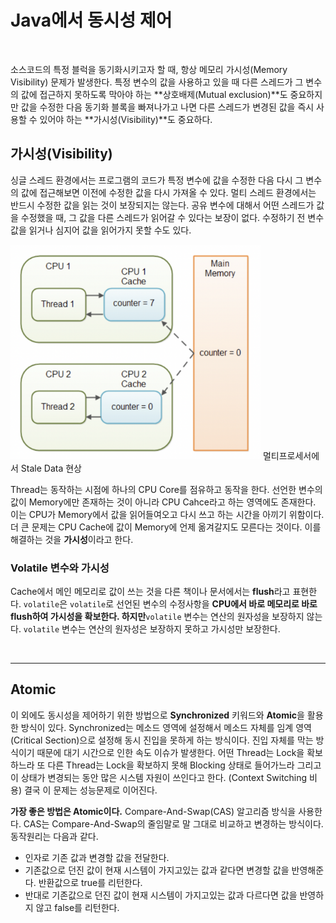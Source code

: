 # Java에서 동시성 제어

<br/>

소스코드의 특정 블럭을 동기화시키고자 할 때, 항상 메모리 가시성(Memory Visibility) 문제가 발생한다. 특정 변수의 값을 사용하고 있을 때 다른 스레드가 그 변수의 값에 접근하지 못하도록 막아야 하는 **상호배제(Mutual exclusion)**도 중요하지만 값을 수정한 다음 동기화 블록을 빠져나가고 나면 다른 스레드가 변경된 값을 즉시 사용할 수 있어야 하는 **가시성(Visibility)**도 중요하다.

## 가시성(**Visibility**)

싱글 스레드 환경에서는 프로그램의 코드가 특정 변수에 값을 수정한 다음 다시 그 변수의 값에 접근해보면 이전에 수정한 값을 다시 가져올 수 있다. 멀티 스레드 환경에서는 반드시 수정한 값을 읽는 것이 보장되지는 않는다. 공유 변수에 대해서 어떤 스레드가 값을 수정했을 때, 그 값을 다른 스레드가 읽어갈 수 있다는 보장이 없다. 수정하기 전 변수 값을 읽거나 심지어 값을 읽어가지 못할 수도 있다.

<img src="./images/cpu-main-memory.png" width="400px"/>
멀티프로세서에서 Stale Data 현상

Thread는 동작하는 시점에 하나의 CPU Core를 점유하고 동작을 한다. 선언한 변수의 값이 Memory에만 존재하는 것이 아니라 CPU Cahce라고 하는 영역에도 존재한다. 이는 CPU가 Memory에서 값을 읽어들여오고 다시 쓰고 하는 시간을 아끼기 위함이다. 더 큰 문제는 CPU Cache에 값이 Memory에 언제 옮겨갈지도 모른다는 것이다. 이를 해결하는 것을 **가시성**이라고 한다.

### Volatile 변수와 가시성

Cache에서 메인 메모리로 값이 쓰는 것을 다른 책이나 문서에서는 **flush**라고 표현한다. `volatile`은 `volatile`로 선언된 변수의 수정사항을 **CPU에서 바로 메모리로 바로 flush하여 가시성을 확보한다.  하지만**`volatile` 변수는 연산의 원자성을 보장하지 않는다. `volatile` 변수는 연산의 원자성은 보장하지 못하고 가시성만 보장한다.

<br/>

---
## Atomic

이 외에도 동시성을 제어하기 위한 방법으로 **Synchronized** 키워드와 **Atomic**을 활용한 방식이 있다. Synchronized는 메소드 영역에 설정해서 메소드 자체를 임계 영역(Critical Section)으로 설정해 동시 진입을 못하게 하는 방식이다. 진입 자체를 막는 방식이기 때문에 대기 시간으로 인한 속도 이슈가 발생한다. 어떤 Thread는 Lock을 확보하느라 또 다른 Thread는 Lock을 확보하지 못해 Blocking 상태로 들어가느라 그리고 이 상태가 변경되는 동안 많은 시스템 자원이 쓰인다고 한다. (Context Switching 비용) 결국 이 문제는 성능문제로 이어진다.

**가장 좋은 방법은 Atomic이다.** Compare-And-Swap(CAS) 알고리즘 방식을 사용한다. CAS는 Compare-And-Swap의 줄임말로 말 그대로 비교하고 변경하는 방식이다. 동작원리는 다음과 같다.

- 인자로 기존 값과 변경할 값을 전달한다.
- 기존값으로 던진 값이 현재 시스템이 가지고있는 값과 같다면 변경할 값을 반영해준다. 반환값으로 true를 리턴한다.
- 반대로 기존값으로 던진 값이 현재 시스템이 가지고있는 값과 다르다면 값을 반영하지 않고 false를 리턴한다.
